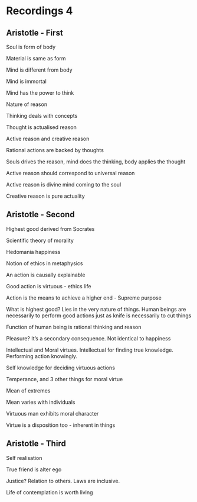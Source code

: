 # Recordings 4

## Aristotle - First

Soul is form of body

Material is same as form

Mind is different from body

Mind is immortal

Mind has the power to think

Nature of reason

Thinking deals with concepts

Thought is actualised reason

Active reason and creative reason

Rational actions are backed by thoughts

Souls drives the reason, mind does the thinking, body applies the thought

Active reason should correspond to universal reason

Active reason is divine mind coming to the soul

Creative reason is pure actuality

## Aristotle - Second

Highest good derived from Socrates 

Scientific theory of morality

Hedomania happiness 

Notion of ethics in metaphysics

An action is causally explainable

Good action is virtuous - ethics life

Action is the means to achieve a higher end - Supreme purpose

What is highest good? Lies in the very nature of things. Human beings are necessarily to perform good actions just as knife is necessarily to cut things

Function of human being is rational thinking and reason 

Pleasure? It’s a secondary consequence. Not identical to happiness

Intellectual and Moral virtues. Intellectual for finding true knowledge. Performing action knowingly. 

Self knowledge for deciding virtuous actions

Temperance, and 3 other things for moral virtue 

Mean of extremes

Mean varies with individuals

Virtuous man exhibits moral character

Virtue is a disposition too - inherent in things

## Aristotle - Third

Self realisation

True friend is alter ego

Justice? Relation to others. Laws are inclusive.

Life of contemplation is worth living 